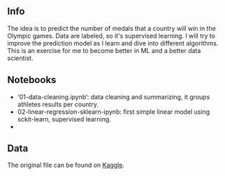 ## Info
The idea is to predict the number of medals that a country will win in the Olympic games. 
Data are labeled, so it's supervised learning.
I will try to improve the prediction model as I learn and dive into different algorithms. This is an exercise for me to become better in ML and a better data scientist.

## Notebooks
- ‘01-data-cleaning.ipynb‘: data cleaning and summarizing, it groups athletes results per country.
- 02-linear-regression-sklearn-ipynb: first simple linear model using sckit-learn, supervised learning.
- 

## Data
The original file can be found on [Kaggle](https://www.kaggle.com/datasets/heesoo37/120-years-of-olympic-history-athletes-and-results).
